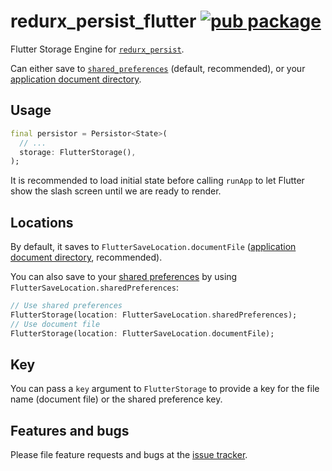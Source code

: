 # redurx_persist_flutter [![pub package](https://img.shields.io/pub/v/redurx_persist_flutter.svg)](https://pub.dartlang.org/packages/redurx_persist_flutter)

Flutter Storage Engine for [`redurx_persist`](https://pub.dartlang.org/packages/redurx_persist).

Can either save to [`shared_preferences`](https://pub.dartlang.org/packages/shared_preferences)
(default, recommended), or your
[application document directory](https://pub.dartlang.org/packages/path_provider).

## Usage

```dart
final persistor = Persistor<State>(
  // ...
  storage: FlutterStorage(),
);
```

It is recommended to load initial state before calling `runApp` to let Flutter
show the slash screen until we are ready to render.

## Locations

By default, it saves to `FlutterSaveLocation.documentFile`
([application document directory](https://pub.dartlang.org/packages/path_provider), recommended).

You can also save to your [shared preferences](https://pub.dartlang.org/packages/shared_preferences) by using `FlutterSaveLocation.sharedPreferences`:

```dart
// Use shared preferences
FlutterStorage(location: FlutterSaveLocation.sharedPreferences);
// Use document file
FlutterStorage(location: FlutterSaveLocation.documentFile);
```

## Key

You can pass a `key` argument to `FlutterStorage` to provide a key
for the file name (document file) or the shared preference key.

## Features and bugs

Please file feature requests and bugs at the
[issue tracker](https://github.com/feilfeilundfeil/redurx_persist/issues).
